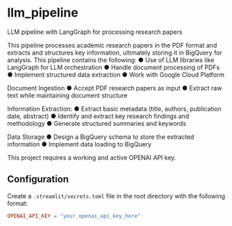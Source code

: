 # llm_pipeline
LLM pipeline with LangGraph for processing research papers

This pipeline processes academic research papers in the PDF format and extracts and structures key information, ultimately storing it in BigQuery for analysis. This pipeline contains the following:
● Use of LLM libraries like LangGraph for LLM orchestration
● Handle document processing of PDFs
● Implement structured data extraction
● Work with Google Cloud Platform

Document Ingestion
● Accept PDF research papers as input
● Extract raw text while maintaining document structure

Information Extraction:
● Extract basic metadata (title, authors, publication date, abstract)
● Identify and extract key research findings and methodology
● Generate structured summaries and keywords

Data Storage
● Design a BigQuery schema to store the extracted information
● Implement data loading to BigQuery


This project requires a working and active OPENAI API key. 

## Configuration
Create a `.streamlit/secrets.toml` file in the root directory with the following format:

```toml
OPENAI_API_KEY = "your_openai_api_key_here"
```


